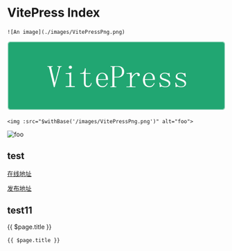 # VitePress Index
```
![An image](./images/VitePressPng.png)
```
![An image](./images/VitePressPng.png)

```
<img :src="$withBase('/images/VitePressPng.png')" alt="foo">
```
<img :src="$withBase('/images/VitePressPng.png')" alt="foo">

<!-- [VitePress](./VitePress/) -->

## test
[在线地址](http://pengchenggang.gitee.io/VitePress2021/)

[发布地址](https://gitee.com/pengchenggang/vitepress2021/pages)

## test11
{{ $page.title }}

```
{{ $page.title }}
```